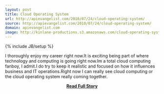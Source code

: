 ```yaml
---
layout: post
title: Cloud Operating System
url: http://apievangelist.com/2010/07/24/cloud-operating-system/
source: http://apievangelist.com/2010/07/24/cloud-operating-system/
domain: apievangelist.com
image: http://kinlane-productions.s3.amazonaws.com/cloud-operating-system.png
---
```

{% include JB/setup %}<p>I thoroughly enjoy my career right now.It is exciting being part of where technology and computing is going right now.Im a total cloud computing fanboy, I admit.I do try to keep it realistic and focused on how it influences business and IT operations.Right now I can really see cloud computing or the cloud operating system really coming together.</p>
<center><p><a href="http://apievangelist.com/2010/07/24/cloud-operating-system/" style='padding:25px; font-sze:18px; font-weight: bold;'>Read Full Story</a></p></center>
